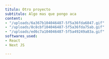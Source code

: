 ```yaml
---
titulo: Otro proyecto
subtitulo: Algo mas que pongo aca
content:
- "/uploads/6a367b104046487-5f5a36fda6847.gif"
- "/uploads/8c8cbf104046487-5f5a36fda75ab.gif"
- "/uploads/ed6c7a104046487-5f5a49249a83a.gif"
softwares_used:
- React
- Next JS

---
```

